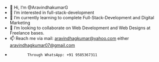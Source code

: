 - 👋 Hi, I’m @AravindhakumarG 
- 👀 I’m interested in full-stack-development
- 🌱 I’m currently learning to complete Full-Stack-Development and Digital Marketing
- 💞️ I’m looking to collaborate on Web Development and Web Designs at Freelance bases.                                   
- 📫 Reach me via mail: aravindhagkumar@yahoo.com either aravindhagkumar07@gmail.com
-             Through WhatsApp: +91 9585367311

<!---
AravindhakumarG/AravindhakumarG is a ✨ special ✨ repository because its `README.md` (this file) appears on your GitHub profile.
You can click the Preview link to take a look at your changes.
--->
